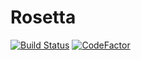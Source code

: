 # Rosetta
[![Build Status](https://travis-ci.com/josemmo/rosetta.svg?token=vuxNJmS7ooqgEwcQBfSA&branch=master)](https://travis-ci.com/josemmo/rosetta)
[![CodeFactor](https://www.codefactor.io/repository/github/josemmo/rosetta/badge)](https://www.codefactor.io/repository/github/josemmo/rosetta)
